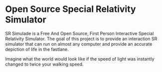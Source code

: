 # Open Source Special Relativity Simulator

SR Simulade is a Free And Open Source, First Person Interactive Special Relativity Simulator. The goal of this project is to provide an interaction SR simulator that can run on almost any computer and provide an accurate depiction of life in the fastlane.

Imagine what the world would look like if the speed of light was instantly changed to twice your walking speed.


````sudo apt-get install mesa-common-dev

